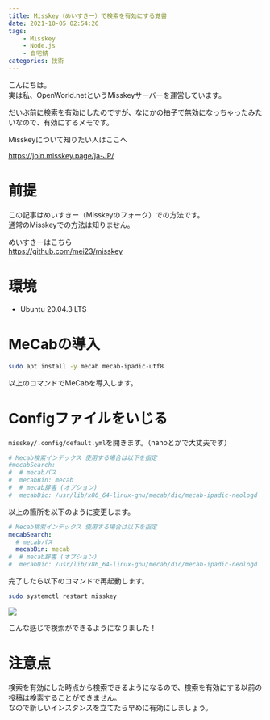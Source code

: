 ```yaml
---
title: Misskey（めいすきー）で検索を有効にする覚書
date: 2021-10-05 02:54:26
tags:
    - Misskey
    - Node.js
    - 自宅鯖
categories: 技術
---
```


こんにちは。        
実は私、OpenWorld.netというMisskeyサーバーを運営しています。

だいぶ前に検索を有効にしたのですが、なにかの拍子で無効になっちゃったみたいなので、有効にするメモです。

Misskeyについて知りたい人はここへ

https://join.misskey.page/ja-JP/

<!--more-->

# 前提

この記事はめいすきー（Misskeyのフォーク）での方法です。     
通常のMisskeyでの方法は知りません。

めいすきーはこちら      
https://github.com/mei23/misskey

# 環境

- Ubuntu 20.04.3 LTS

# MeCabの導入

```bash
sudo apt install -y mecab mecab-ipadic-utf8
```

以上のコマンドでMeCabを導入します。

# Configファイルをいじる

`misskey/.config/default.yml`を開きます。（nanoとかで大丈夫です）

```yml
# Mecab検索インデックス 使用する場合は以下を指定
#mecabSearch:
#  # mecabパス
#  mecabBin: mecab
#  # mecab辞書 (オプション)
#  mecabDic: /usr/lib/x86_64-linux-gnu/mecab/dic/mecab-ipadic-neologd
```

以上の箇所を以下のように変更します。

```yml
# Mecab検索インデックス 使用する場合は以下を指定
mecabSearch:
  # mecabパス
  mecabBin: mecab
#  # mecab辞書 (オプション)
#  mecabDic: /usr/lib/x86_64-linux-gnu/mecab/dic/mecab-ipadic-neologd
```

完了したら以下のコマンドで再起動します。

```bash
sudo systemctl restart misskey
```

![](https://i.gyazo.com/91efae6d1f98b4d50bb27a71974467d5.png)

こんな感じで検索ができるようになりました！

# 注意点

検索を有効にした時点から検索できるようになるので、検索を有効にする以前の投稿は検索することができません。        
なので新しいインスタンスを立てたら早めに有効にしましょう。